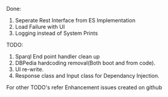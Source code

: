 Done:
1. Seperate Rest Interface from ES Implementation
2. Load Failure with UI
3. Logging instead of System Prints

TODO:
1. Sparql End point handler clean up
2. DBPedia hardcoding removal(Both boot and from code).
3. UI re-write.
4. Response class and Input class for Dependancy Injection.

For other TODO's refer Enhancement issues created on github
